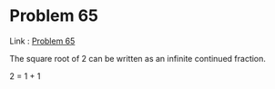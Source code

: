 Problem 65
=======

Link : [Problem 65](http://projecteuler.net/problem=65 "Problem 65")
 
 The square root of 2 can be written as an infinite continued fraction. 
 
 
 
  2 = 1 + 
  1     
